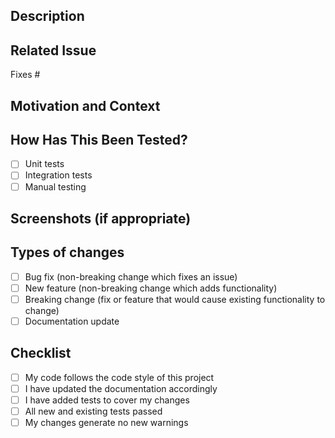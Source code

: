 ## Description
<!--- Describe your changes in detail -->

## Related Issue
<!--- Please link to the issue here -->
Fixes #

## Motivation and Context
<!--- Why is this change required? What problem does it solve? -->

## How Has This Been Tested?
<!--- Please describe how you tested your changes -->
- [ ] Unit tests
- [ ] Integration tests
- [ ] Manual testing

## Screenshots (if appropriate)

## Types of changes
<!--- What types of changes does your code introduce? Put an `x` in all the boxes that apply: -->
- [ ] Bug fix (non-breaking change which fixes an issue)
- [ ] New feature (non-breaking change which adds functionality)
- [ ] Breaking change (fix or feature that would cause existing functionality to change)
- [ ] Documentation update

## Checklist
<!--- Go over all the following points, and put an `x` in all the boxes that apply. -->
- [ ] My code follows the code style of this project
- [ ] I have updated the documentation accordingly
- [ ] I have added tests to cover my changes
- [ ] All new and existing tests passed
- [ ] My changes generate no new warnings 